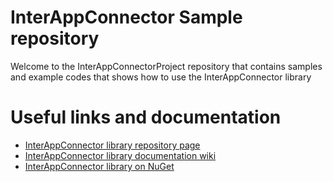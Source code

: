 # InterAppConnector Sample repository
Welcome to the InterAppConnectorProject repository that contains samples and example codes that shows how to use the InterAppConnector library

# Useful links and documentation
- [InterAppConnector library repository page](https://github.com/interappconnectorproject/interappconnector)
- [InterAppConnector library documentation wiki](https://github.com/interappconnectorproject/interappconnector/wiki)
- [InterAppConnector library on NuGet](https://www.nuget.org/packages/InterAppConnector)
